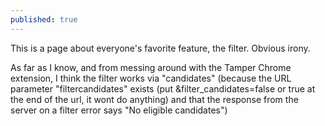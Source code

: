 ```yaml
---
published: true
---
```

 This is a page about everyone's favorite feature, the filter. Obvious irony.

As far as I know, and from messing around with the Tamper Chrome extension, I think the filter works via "candidates" (because the URL parameter "filtercandidates" exists (put &filter_candidates=false or true at the end of the url, it wont do anything) and that the response from the server on a filter error says "No eligible candidates")

